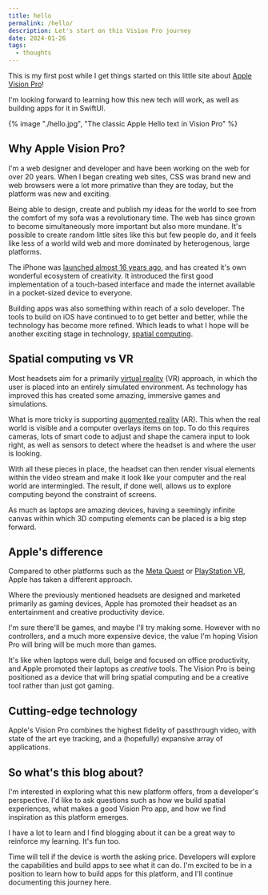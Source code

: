 ```yaml
---
title: hello
permalink: /hello/
description: Let's start on this Vision Pro journey
date: 2024-01-26
tags:
  - thoughts
---
```


This is my first post while I get things started on this little site about [Apple Vision Pro](https://www.apple.com/apple-vision-pro/)!

I'm looking forward to learning how this new tech will work, as well as building apps for it in SwiftUI.

{% image "./hello.jpg", "The classic Apple Hello text in Vision Pro" %}

## Why Apple Vision Pro?

I'm a web designer and developer and have been working on the web for over 20 years. When I began creating web sites, CSS was brand new and web browsers were a lot more primative than they are today, but the platform was new and exciting.

Being able to design, create and publish my ideas for the world to see from the comfort of my sofa was a revolutionary time. The web has since grown to become simultaneously more important but also more mundane. It's possible to create random little sites like this but few people do, and it feels like less of a world wild web and more dominated by heterogenous, large platforms.

The iPhone was [launched almost 16 years ago](https://en.wikipedia.org/wiki/IPhone), and has created it's own wonderful ecosystem of creativity. It introduced the first good implementation of a touch-based interface and made the internet available in a pocket-sized device to everyone.

Building apps was also something within reach of a solo developer. The tools to build on iOS have continued to to get better and better, while the technology has become more refined. Which leads to what I hope will be another exciting stage in technology, [spatial computing](https://en.wikipedia.org/wiki/Spatial_computing).

## Spatial computing vs VR

Most headsets aim for a primarily [virtual reality](https://en.wikipedia.org/wiki/Virtual_reality) (VR) approach, in which the user is placed into an entirely simulated environment. As technology has improved this has created some amazing, immersive games and simulations.

What is more tricky is supporting [augmented reality](https://en.wikipedia.org/wiki/Augmented_reality) (AR). This when the real world is visible and a computer overlays items on top. To do this requires cameras, lots of smart code to adjust and shape the camera input to look right, as well as sensors to detect where the headset is and where the user is looking.

With all these pieces in place, the headset can then render visual elements within the video stream and make it look like your computer and the real world are intermingled. The result, if done well, allows us to explore computing beyond the constraint of screens.

As much as laptops are amazing devices, having a seemingly infinite canvas within which 3D computing elements can be placed is a big step forward.

## Apple's difference

Compared to other platforms such as the [Meta Quest](https://en.wikipedia.org/wiki/Meta_Quest_3) or [PlayStation VR](https://en.wikipedia.org/wiki/PlayStation_VR), Apple has taken a different approach.

Where the previously mentioned headsets are designed and marketed primarily as gaming devices, Apple has promoted their headset as an entertainment and creative productivity device.

I'm sure there'll be games, and maybe I'll try making some. However with no controllers, and a much more expensive device, the value I'm hoping Vision Pro will bring will be much more than games.

It's like when laptops were dull, beige and focused on office productivity, and Apple promoted their laptops as _creative_ tools. The Vision Pro is being positioned as a device that will bring spatial computing and be a creative tool rather than just got gaming.

## Cutting-edge technology

Apple's Vision Pro combines the highest fidelity of passthrough video, with state of the art eye tracking, and a (hopefully) expansive array of applications.

## So what's this blog about?

I'm interested in exploring what this new platform offers, from a developer's perspective. I'd like to ask questions such as how we build spatial experiences, what makes a good Vision Pro app, and how we find inspiration as this platform emerges.

I have a lot to learn and I find blogging about it can be a great way to reinforce my learning. It's fun too.

Time will tell if the device is worth the asking price. Developers will explore the capabilities and build apps to see what it can do. I'm excited to be in a position to learn how to build apps for this platform, and I'll continue documenting this journey here.
